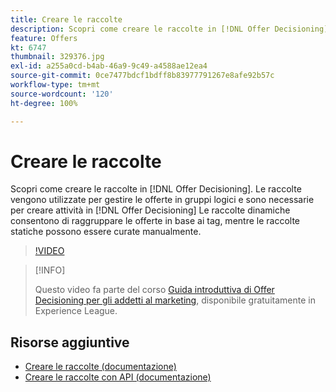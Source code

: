 ```yaml
---
title: Creare le raccolte
description: Scopri come creare le raccolte in [!DNL Offer Decisioning]. Alle raccolte vengono associate delle regole di idoneità che consentono di mostrarle solo ai clienti rilevanti.
feature: Offers
kt: 6747
thumbnail: 329376.jpg
exl-id: a255a0cd-b4ab-46a9-9c49-a4588ae12ea4
source-git-commit: 0ce7477bdcf1bdff8b83977791267e8afe92b57c
workflow-type: tm+mt
source-wordcount: '120'
ht-degree: 100%

---
```


# Creare le raccolte

Scopri come creare le raccolte in [!DNL Offer Decisioning]. Le raccolte vengono utilizzate per gestire le offerte in gruppi logici e sono necessarie per creare attività in [!DNL Offer Decisioning] Le raccolte dinamiche consentono di raggruppare le offerte in base ai tag, mentre le raccolte statiche possono essere curate manualmente.

>[!VIDEO](https://video.tv.adobe.com/v/329376?quality=12&learn=on)

>[!INFO]
>
> Questo video fa parte del corso [Guida introduttiva di Offer Decisioning per gli addetti al marketing](https://experienceleague.adobe.com/?recommended=ExperiencePlatform-U-1-2020.1.offerdecisioning), disponibile gratuitamente in Experience League.


## Risorse aggiuntive

* [Creare le raccolte (documentazione)](https://experienceleague.adobe.com/docs/journey-optimizer/using/offer-decisioniong/managing-offers-in-the-offer-library/creating-collections.html?lang=it)
* [Creare le raccolte con API (documentazione)](https://experienceleague.adobe.com/docs/journey-optimizer/using/offer-decisioniong/api-reference/offers-api/collections/create.html?lang=it)
